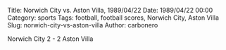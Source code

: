 Title: Norwich City vs. Aston Villa, 1989/04/22
Date: 1989/04/22 00:00
Category: sports
Tags: football, football scores, Norwich City, Aston Villa
Slug: norwich-city-vs-aston-villa
Author: carbonero


Norwich City 2 - 2 Aston Villa
